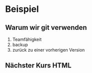 # Beispiel

## Warum wir git verwenden

1. Teamfähigkeit
1. backup
1. zurück zu einer vorherigen Version

## Nächster Kurs HTML